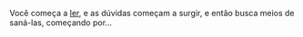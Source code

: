 Você começa a [ler](https://ebooks.adelaide.edu.au/s/spinoza/benedict/ethics/complete.html), e as dúvidas começam a surgir, e então busca meios de saná-las, começando por...